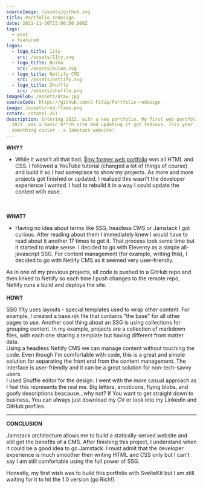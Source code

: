 ```yaml
---
sourceImage: /assets/github.svg
title: Portfolio redesign
date: 2021-11-30T23:00:00.000Z
tags:
  - post
  - featured
logos:
  - logo_title: 11ty
    src: /assets/11ty.svg
  - logo_title: Bulma
    src: /assets/bulma.svg
  - logo_title: Netlify CMS
    src: /assets/netlify.svg
  - logo_title: Shuffle
    src: /assets/shuffle.png
imageBlob: /assets/draw.jpg
sourceCode: https://github.com/J-Filip/Portfolio-redesign
image: /assets/red-flame.png
rotate: rotate(-26)
description: Entering 2022. with a new portfolio. My first web portfolio in
  2021. was a basic b**ch site and updating it got tedious. This year I wanted
  something cooler - a Jamstack website!
---
```

__WHY?__
- While it wasn't all that bad, 🔗[my former web portfolio](https://j-filip.github.io/my_resume/) was all HTML and CSS. I followed a YouTube tutorial (changed a lot of things of course) and build it so I had someplace to show my projects. As more and more projects got finished or updated, I realized this wasn't the developer experience I wanted. I had to rebuild it in a way I could update the content with ease.

\
\
__WHAT?__

- Having no idea about terms like SSG, headless CMS or Jamstack I got curious. After reading about them I immediately knew I would have to read about it another 17 times to get it. That process took some time but it started to make sense. I decided to go with Eleventy as a simple all-javascript SSG. For content management (for example, writing this), I decided to go with Netlify CMS as it seemed very user-friendly.

As in one of my previous projects, all code is pushed to a GitHub repo and then linked to Netlify so each time I push changes to the remote repo, Netlify runs a build and deploys the site.
\
\
__HOW?__

SSG 11ty uses layouts - special templates used to wrap other content. For example, I created a base.njk file that contains "the base" for all other pages to use. Another cool thing about an SSG  is using collections for grouping content. In my example, projects are a collection of markdown files, with each one sharing a template but having different front matter data.
\
Using a headless Netlify CMS we can manage content without touching the code. Even though I'm comfortable with code, this is a great and simple solution for separating the front end from the content management. The interface is user-friendly and it can be a great solution for non-tech-savvy users.
\
I used Shuffle editor for the design. I went with the more casual approach as I feel this represents the real me. Big letters, emoticons, flying blobs, and goofy descriptions beacause...why not? If You want to get straight down to business, You can always just download my CV or look into my LinkedIn and GitHub profiles.

---
__CONCLUSION__

Jamstack architecture allows me to build a statically-served website and still get the benefits of a CMS. After finishing this project, I understand when it could be a good idea to go Jamstack. I must admit that the developer experience is much smoother then writing HTML and CSS only but I can't say I am still comfortable using the full power of SSG.

Honestly, my first wish was to build this portfolio with SvelteKit but I am still waiting for it to hit the 1.0 version (go Rich!).
